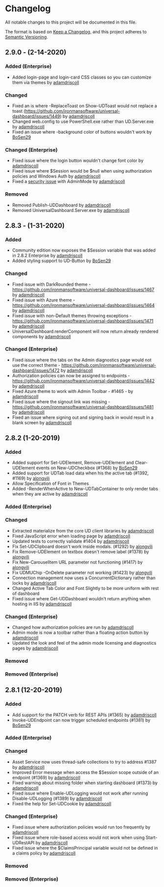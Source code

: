 # Changelog
All notable changes to this project will be documented in this file.

The format is based on [Keep a Changelog](https://keepachangelog.com/en/1.0.0/),
and this project adheres to [Semantic Versioning](https://semver.org/spec/v2.0.0.html).

## 2.9.0 - (2-14-2020)

### Added (Enterprise)

- Added login-page and login-card CSS classes so you can customize them via themes by [adamdriscoll](https://github.com/adamdriscoll)

### Changed

- Fixed an is where -ReplaceToast on Show-UDToast would not replace a toast (https://github.com/ironmansoftware/universal-dashboard/issues/1449) by [adamdriscoll](https://github.com/adamdriscoll)
- Changed web.config to use PowerShell.exe rather than UD.Server.exe by [adamdriscoll](https://github.com/adamdriscoll)
- Fixed an issue where -background color of buttons wouldn't work by [BoSen29](https://github.com/BoSen29)

### Changed (Enterprise)

- Fixed issue where the login button wouldn't change font color by [adamdriscoll](https://github.com/adamdriscoll)
- Fixed issue where $Session would be $null when using authorization policies and Windows Auth by [adamdriscoll](https://github.com/adamdriscoll)
- Fixed a [security issue](https://www.linkedin.com/feed/update/urn:li:activity:6634158707653570560) with AdminMode by [adamdriscoll](https://github.com/adamdriscoll)

### Removed 

- Removed Publish-UDDashboard by [adamdriscoll](https://github.com/adamdriscoll)
- Removed UniversalDashboard.Server.exe by [adamdriscoll](https://github.com/adamdriscoll)

## 2.8.3 - (1-31-2020)

### Added 

- Community edition now exposes the $Session variable that was added in 2.8.2 Enterprise by [adamdriscoll](https://github.com/adamdriscoll)
- Added styling support to UD-Button by [BoSen29](https://github.com/BoSen29)

### Changed

- Fixed issue with DarkRounded theme - https://github.com/ironmansoftware/universal-dashboard/issues/1467 by [adamdriscoll](https://github.com/adamdriscoll)
- Fixed issue with Azure theme - https://github.com/ironmansoftware/universal-dashboard/issues/1464 by [adamdriscoll](https://github.com/adamdriscoll)
- Fixed issue with non-Default themes throwing exceptions - https://github.com/ironmansoftware/universal-dashboard/issues/1471 by [adamdriscoll](https://github.com/adamdriscoll)
- UniversalDashboard.renderComponent will now return already rendered components by [adamdriscoll](https://github.com/adamdriscoll)

### Changed (Enterprise)

- Fixed issue where the tabs on the Admin diagnostics page would not use the correct theme - https://github.com/ironmansoftware/universal-dashboard/issues/1472 by [adamdriscoll](https://github.com/adamdriscoll)
- Authorization policies can now be assigned to endpoints - https://github.com/ironmansoftware/universal-dashboard/issues/1442 by [adamdriscoll](https://github.com/adamdriscoll)
- Fixed Azure theme to work with Admin Toolbar - #1465 - by [adamdriscoll](https://github.com/adamdriscoll)
- Fixed issue where the signout link was missing - https://github.com/ironmansoftware/universal-dashboard/issues/1481 by [adamdriscoll](https://github.com/adamdriscoll)
- Fixed an issue where signing out and signing back in would result in a blank screen by [adamdriscoll](https://github.com/adamdriscoll)

## 2.8.2 (1-20-2019)

### Added

- Added support for Set-UDElement, Remove-UDElement and Clear-UDElement events on New-UDCheckbox (#1368) by [BoSen29](https://github.com/BoSen29)
- Added support for UDTab load data when his the active tab (#1392, #1169) by [alongvili](https://github.com/alongvili)
- Allow Specification of Font in Themes
- Added -RenderWhenActive to New-UDTabContainer to only render tabs when they are active by [adamdriscoll](https://github.com/adamdriscoll)

### Added (Enterprise)
### Changed

- Extracted materialize from the core UD client libraries by [adamdriscoll](https://github.com/adamdriscoll)
- Fixed JavaScript error when loading page by [adamdriscoll](https://github.com/adamdriscoll)
- Updated tests to correctly validate #1404 by [adamdriscoll](https://github.com/adamdriscoll)
- Fix Set-UDClipboard doesn't work inside modals. (#1292) by [alongvili](https://github.com/alongvili)
- Fix Remove-UDElement on textbox doesn't remove label (#1378) by [alongvili](https://github.com/alongvili)
- Fix New-CarouselItem URL parameter not functioning (#1417) by [alongvili](https://github.com/alongvili)
- Fix UDMUChip -OnDelete parameter not working (#1423) by [alongvili](https://github.com/alongvili)
- Connection management now uses a ConcurrentDictionary rather than locks by [adamdriscoll](https://github.com/adamdriscoll)
- Changed Active Tab Color and Font Slightly to be more uniform with rest of dashboard
- Fixed issue where Get-UDDashboard wouldn't return anything when hosting in IIS by [adamdriscoll](https://github.com/adamdriscoll)

### Changed (Enterprise)

- Changed how authorization policies are run by [adamdriscoll](https://github.com/adamdriscoll)
- Admin mode is now a toolbar rather than a floating action button by [adamdriscoll](https://github.com/adamdriscoll)
- Updated the look and feel of the admin mode licensing and diagnostics pages by [adamdriscoll](https://github.com/adamdriscoll)

### Removed
### Removed (Enterprise)

## 2.8.1 (12-20-2019)

### Added

- Add support for the PATCH verb for REST APIs (#1365) by [adamdriscoll](https://github.com/adamdriscoll)
- Invoke-UDEndpoint can now trigger scheduled endpoints (#1381) by [BoSen29](https://github.com/BoSen29)

### Added (Enterprise)

### Changed

- Asset Service now uses thread-safe collections to try to address #1387 by [adamdriscoll](https://github.com/adamdriscoll)
- Improved Error message when access the $Session scope outside of an endpoint (#1369) by [adamdriscoll](https://github.com/adamdriscoll)
- Fixed warning about missing folder when starting dashboard (#1373) by [adamdriscoll](https://github.com/adamdriscoll)
- Fixed issue where Enable-UDLogging would not work after running Disable-UDLogging (#1389) by [adamdriscoll](https://github.com/adamdriscoll)
- Fixed the help for Set-UDCookie by [adamdriscoll](https://github.com/adamdriscoll)

### Changed (Enterprise)

- Fixed issue where authorization policies would run too frequently by [adamdriscoll](https://github.com/adamdriscoll)
- Fixed issue where role-based access would not work when using Start-UDRestAPI by [adamdriscoll](https://github.com/adamdriscoll)
- Fixed issue where the $ClaimsPrincipal variable would not be defined in a claims policy by [adamdriscoll](https://github.com/adamdriscoll)
### Removed

### Removed (Enterprise)

